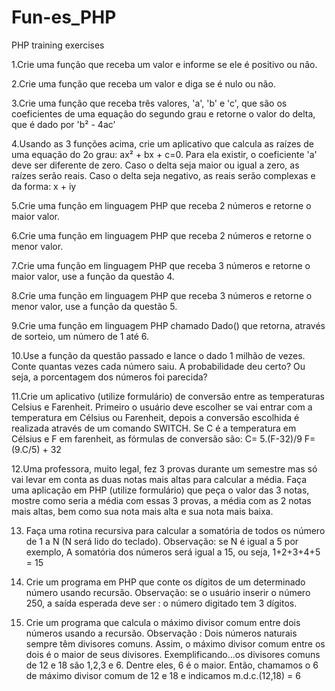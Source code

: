 # Fun-es_PHP
PHP training exercises

1.Crie uma função que receba um valor e informe se ele é positivo ou não.

2.Crie uma função que receba um valor e diga se é nulo ou não.

3.Crie uma função que receba três valores, 'a', 'b' e 'c', que são os coeficientes de uma equação do segundo grau e retorne o valor do delta, que é dado por 'b² - 4ac’

4.Usando as 3 funções acima, crie um aplicativo que calcula as raízes de uma equação do 2o grau:
ax² + bx + c=0. Para ela existir, o coeficiente 'a' deve ser diferente de zero.
Caso o delta seja maior ou igual a zero, as raízes serão reais. Caso o delta seja negativo, as reais serão complexas e da forma: x + iy

5.Crie uma função em linguagem PHP que receba 2 números e retorne o maior valor.

6.Crie uma função em linguagem PHP que receba 2 números e retorne o menor valor.

7.Crie uma função em linguagem PHP que receba 3 números e retorne o maior valor, use a função da questão 4.

8.Crie uma função em linguagem PHP que receba 3 números e retorne o menor valor, use a função da questão 5.

9.Crie uma função em linguagem PHP chamado Dado() que retorna, através de sorteio, um número de 1 até 6.

10.Use a função da questão passado e lance o dado 1 milhão de vezes. Conte quantas vezes cada número saiu. A probabilidade deu certo? Ou seja, a porcentagem dos números foi parecida?

11.Crie um aplicativo (utilize formulário) de conversão entre as temperaturas Celsius e Farenheit.
Primeiro o usuário deve escolher se vai entrar com a temperatura em Célsius ou Farenheit, depois a conversão escolhida é realizada através de um comando SWITCH.
Se C é a temperatura em Célsius e F em farenheit, as fórmulas de conversão são:
C= 5.(F-32)/9
F= (9.C/5) + 32

12.Uma professora, muito legal, fez 3 provas durante um semestre mas só vai levar em conta as duas notas mais altas para calcular a média. Faça uma aplicação em PHP (utilize formulário) que peça o valor das 3 notas, mostre como seria a média com essas 3 provas, a média com as 2 notas mais altas, bem como sua nota mais alta e sua nota mais baixa.

13. Faça uma rotina recursiva para calcular a somatória de todos os número de 1 a N (N será lido do teclado).
Observação: se N é igual a 5 por exemplo, A somatória dos números será igual a 15, ou seja,
1+2+3+4+5 = 15

14. Crie um programa em PHP que conte os dígitos de um determinado número usando recursão.
Observação: se o usuário inserir o número 250, a saída esperada deve ser : o número
digitado tem 3 dígitos.

15. Crie um programa que calcula o máximo divisor comum entre dois números usando a recursão.
Observação : Dois números naturais sempre têm divisores comuns. Assim, o máximo divisor
comum entre os dois é o maior de seus divisores.
Exemplificando...os divisores comuns de 12 e 18 são 1,2,3 e 6. Dentre eles, 6 é o maior.
Então, chamamos o 6 de máximo divisor comum de 12 e 18 e indicamos m.d.c.(12,18) = 6
